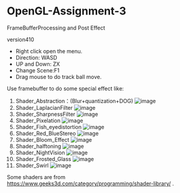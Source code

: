 # OpenGL-Assignment-3
FrameBufferProcessing and Post Effect

version410

* Right click open the menu.
* Direction: WASD
* UP and Down: ZX
* Change Scene:F1
* Drag mouse to do track ball move.

Use framebuffer to do some special effect like:
1.  Shader_Abstraction：(Blur+quantization+DOG)
![image](https://github.com/apkeidj123/OpenGL-Assignment-3/blob/master/result/1.png)
2.	Shader_LaplacianFilter
![image](https://github.com/apkeidj123/OpenGL-Assignment-3/blob/master/result/2.png)
3.	Shader_SharpnessFilter
![image](https://github.com/apkeidj123/OpenGL-Assignment-3/blob/master/result/3.png)
4.	Shader_Pixelation
![image](https://github.com/apkeidj123/OpenGL-Assignment-3/blob/master/result/4.png)
5.	Shader_Fish_eyedistortion
![image](https://github.com/apkeidj123/OpenGL-Assignment-3/blob/master/result/5.png)
6.	Shader_Red_BlueStereo
![image](https://github.com/apkeidj123/OpenGL-Assignment-3/blob/master/result/6.png)
7.	Shader_Bloom_Effect
![image](https://github.com/apkeidj123/OpenGL-Assignment-3/blob/master/result/7.png)
8.	Shader_halftoning
![image](https://github.com/apkeidj123/OpenGL-Assignment-3/blob/master/result/8.png)
9.	Shader_NightVision
![image](https://github.com/apkeidj123/OpenGL-Assignment-3/blob/master/result/9.png)
10.	Shader_Frosted_Glass
![image](https://github.com/apkeidj123/OpenGL-Assignment-3/blob/master/result/10.png)
11.	Shader_Swirl
![image](https://github.com/apkeidj123/OpenGL-Assignment-3/blob/master/result/11.png)

Some shaders are from https://www.geeks3d.com/category/programming/shader-library/ .
